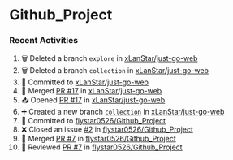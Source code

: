 # Github_Project

### Recent Activities
<!--START_SECTION:activity-->
1. 🗑️ Deleted a branch `explore` in [xLanStar/just-go-web](https://github.com/xLanStar/just-go-web)
2. 🗑️ Deleted a branch `collection` in [xLanStar/just-go-web](https://github.com/xLanStar/just-go-web)
3. 📝 Committed to [xLanStar/just-go-web](https://github.com/xLanStar/just-go-web/commit/5030d7e8b9edfcc5430e40f5452c9238cb259953)
4. 🔀 Merged [PR #17](https://github.com/xLanStar/just-go-web/pull/17) in [xLanStar/just-go-web](https://github.com/xLanStar/just-go-web)
5. 📥 Opened [PR #17](https://github.com/xLanStar/just-go-web/pull/17) in [xLanStar/just-go-web](https://github.com/xLanStar/just-go-web)
6. ➕ Created a new branch [`collection`](https://github.com/xLanStar/just-go-web/tree/collection) in [xLanStar/just-go-web](https://github.com/xLanStar/just-go-web)
7. 📝 Committed to [flystar0526/Github_Project](https://github.com/flystar0526/Github_Project/commit/caccb14179623e73be174b0749d6d9cfa8922664)
8. ❌ Closed an issue [#2](https://github.com/flystar0526/Github_Project/issues/2) in [flystar0526/Github_Project](https://github.com/flystar0526/Github_Project)
9. 🔀 Merged [PR #7](https://github.com/flystar0526/Github_Project/pull/7) in [flystar0526/Github_Project](https://github.com/flystar0526/Github_Project)
10. 🔎 Reviewed [PR #7](https://github.com/flystar0526/Github_Project/pull/7) in [flystar0526/Github_Project](https://github.com/flystar0526/Github_Project)
<!--END_SECTION:activity-->
